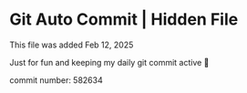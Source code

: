 # Git Auto Commit | Hidden File

This file was added Feb 12, 2025

Just for fun and keeping my daily git commit active 🤪

commit number: 582634
